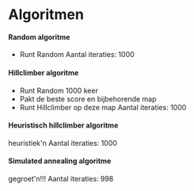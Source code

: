 # Algoritmen
#### Random algoritme
- Runt Random
Aantal iteraties: 1000

#### Hillclimber algoritme
- Runt Random 1000 keer
- Pakt de beste score en bijbehorende map
- Runt Hillclimber op deze map
Aantal iteraties: 1000

#### Heuristisch hillclimber algoritme
heuristiek'n
Aantal iteraties: 1000

#### Simulated annealing algoritme
gegroet'n!!!
Aantal iteraties: 998
